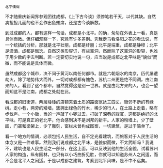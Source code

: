     北平情调 

   不才随重庆新闻界参观团往成都，《上下古今谈》须停笔若干天，以代其缺。自然卖担担儿面的也不会作出鱼翅席，还是古今谈解数。

   到过成都的人，都有这样一句话，成都是小北平。的确，匆匆在外表上一看，真是具体而微。但仔细观察一下，究竟有许多差别。凭我走马看洛阳之花的看法说，有一个统括的分析，那就是北平壮丽，成都是纤丽；北平是端重，成都是静穆；北平是潇洒，成都是飘逸。自然这类形容词，有些空洞，然而除了这空洞的形容，也难于用少数的字去判断。若一定要切实地说一句，应当说是成都之北平味是“貌似”而微，而不能说是具体而微。

   虽然成都这个城市，决不同于黄河以南任何都市。就是六朝烟水的南京，历代屡遭劫火，除了地势伟大而外，一切对成都都有愧色，苏杭二州更是绝不同调。由江南来的人，看到了这个都市，自然觉得这是别一世界。就是由北方来的人，也会一望而知这不是江南，成都之处就在此。

   看成都的旧街道，两层矮矮的店铺夹着土质的路面宽达三四丈，街旁不断的有绿树。走小巷，两旁的矮墙，簇拥出绿色的竹木，稀少的行人，在土路上走着，略有步伐声。一个小贩，当的一声敲了小锣过去，打破了深巷的寂寞，这都是绝好的北平味。可是真正的老北平，他会感到决不是刘邦的新丰。人家的粉墙上，少了壁画，门罩和梁架上，少了雕刻，窗栏未曾构成图案，一切建筑，是过于简单了。

   看一个地方的情调，必须包括人民生活，自不定光看建筑，而旅客对于人民生活的体念又是一件难事。然则我们说成都之北平味，是貌似而微，不太武断吗？我说不，建筑也是人民生活之一部分，在这上面，可以反映到他的生活全貌。试看苏州人家的构造，纵有园林，也只有以小巧曲折见胜，你就可以知道苏州人之闲适，而不会是北平人之闲适。于是以成都之建筑，考察到北平风味，是不中不远矣。

